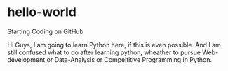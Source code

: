 # hello-world
Starting Coding on GitHub

Hi Guys,
I am going to learn Python here, if this is even possible.
And I am still confused what to do after learning python, wheather to pursue Web-development or Data-Analysis or Compeititive Programming in Python.
